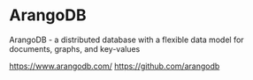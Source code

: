 ArangoDB
===
ArangoDB - a distributed database with a flexible data model for documents, graphs, and key-values

https://www.arangodb.com/
https://github.com/arangodb
